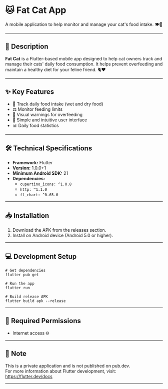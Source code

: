 # 🐱 Fat Cat App

A mobile application to help monitor and manage your cat's food intake. 🍽️🐾

---

## 📖 Description

**Fat Cat** is a Flutter-based mobile app designed to help cat owners track and manage their cats' daily food consumption. It helps prevent overfeeding and maintain a healthy diet for your feline friend. 🐈❤️

---

## ✨ Key Features

- 🥫 Track daily food intake (wet and dry food)
- ⚖️ Monitor feeding limits
- 🚨 Visual warnings for overfeeding
- 🎨 Simple and intuitive user interface
- 📊 Daily food statistics

---

## 🛠️ Technical Specifications

- **Framework:** Flutter
- **Version:** 1.0.0+1
- **Minimum Android SDK:** 21
- **Dependencies:**
    - `cupertino_icons: ^1.0.8`
    - `http: ^1.1.0`
    - `fl_chart: ^0.65.0`

---

## 📥 Installation

1. Download the APK from the releases section.
2. Install on Android device (Android 5.0 or higher).

---

## 💻 Development Setup

```
# Get dependencies
flutter pub get

# Run the app
flutter run

# Build release APK
flutter build apk --release
```

---

## 🔐 Required Permissions

- Internet access 🌐

---

## 📝 Note

This is a private application and is not published on pub.dev.  
For more information about Flutter development, visit: https://flutter.dev/docs

---


